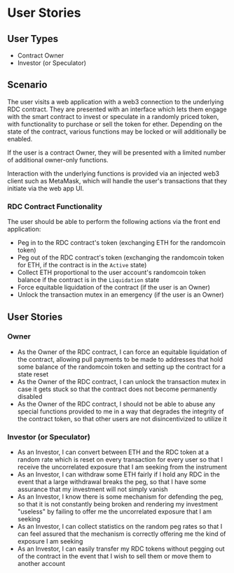 # User Stories

## User Types

* Contract Owner
* Investor (or Speculator)

## Scenario

The user visits a web application with a web3 connection to the underlying RDC contract. They are presented with an interface which lets them engage with the smart contract to invest or speculate in a randomly priced token, with functionality to purchase or sell the token for ether. Depending on the state of the contract, various functions may be locked or will additionally be enabled.

If the user is a contract Owner, they will be presented with a limited number of additional owner-only functions.

Interaction with the underlying functions is provided via an injected web3 client such as MetaMask, which will handle the user's transactions that they initiate via the web app UI.

### RDC Contract Functionality

The user should be able to perform the following actions via the front end application:

* Peg in to the RDC contract's token (exchanging ETH for the randomcoin token)
* Peg out of the RDC contract's token (exchanging the randomcoin token for ETH, if the contract is in the `Active` state)
* Collect ETH proportional to the user account's randomcoin token balance if the contract is in the `Liquidation` state
* Force equitable liquidation of the contract (if the user is an Owner)
* Unlock the transaction mutex in an emergency (if the user is an Owner)

## User Stories

### Owner

* As the Owner of the RDC contract, I can force an equitable liquidation of the contract, allowing pull payments to be made to addresses that hold some balance of the randomcoin token and setting up the contract for a state reset
* As the Owner of the RDC contract, I can unlock the transaction mutex in case it gets stuck so that the contract does not become permanently disabled
* As the Owner of the RDC contract, I should not be able to abuse any special functions provided to me in a way that degrades the integrity of the contract token, so that other users are not disincentivized to utilize it

### Investor (or Speculator)

* As an Investor, I can convert between ETH and the RDC token at a random rate which is reset on every transaction for every user so that I receive the uncorrelated exposure that I am seeking from the instrument
* As an Investor, I can withdraw some ETH fairly if I hold any RDC in the event that a large withdrawal breaks the peg, so that I have some assurance that my investment will not simply vanish
* As an Investor, I know there is some mechanism for defending the peg, so that it is not constantly being broken and rendering my investment "useless" by failing to offer me the uncorrelated exposure that I am seeking
* As an Investor, I can collect statistics on the random peg rates so that I can feel assured that the mechanism is correctly offering me the kind of exposure I am seeking
* As an Investor, I can easily transfer my RDC tokens without pegging out of the contract in the event that I wish to sell them or move them to another account
